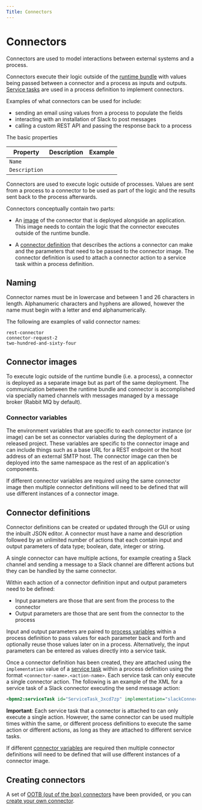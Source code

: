 ```yaml
---
Title: Connectors
---
```


# Connectors 
Connectors are used to model interactions between external systems and a process. 

Connectors execute their logic outside of the [runtime bundle](../../architecture/application.md#runtime-bundle) with values being passed between a connector and a process as inputs and outputs. [Service tasks](../processes/bpmn/service.md) are used in a process definition to implement connectors.

Examples of what connectors can be used for include:

* sending an email using values from a process to populate the fields 
* interacting with an installation of Slack to post messages
* calling a custom REST API and passing the response back to a process 

The basic properties 

| Property | Description | Example | 
| -------- | ----------- | ------- | 
| `Name` | | |
| `Description` | | | 



Connectors are used to execute logic outside of processes. Values are sent from a process to a connector to be used as part of the logic and the results sent back to the process afterwards.



Connectors conceptually contain two parts:

* An [image](#connector-images) of the connector that is deployed alongside an application. This image needs to contain the logic that the connector executes outside of the runtime bundle. 

* A [connector definition](#connector-definitions) that describes the actions a connector can make and the parameters that need to be passed to the connector image. The connector definition is used to attach a connector action to a service task within a process definition. 

## Naming  
Connector names must be in lowercase and between 1 and 26 characters in length. Alphanumeric characters and hyphens are allowed, however the name must begin with a letter and end alphanumerically. 

The following are examples of valid connector names: 

```
rest-connector
connector-request-2
two-hundred-and-sixty-four
```

## Connector images
To execute logic outside of the runtime bundle (i.e. a process), a connector is deployed as a separate image but as part of the same deployment. The communication between the runtime bundle and connector is accomplished via specially named channels with messages managed by a message broker (Rabbit MQ by default). 

### Connector variables
The environment variables that are specific to each connector instance (or image) can be set as connector variables during the deployment of a released project. These variables are specific to the connector image and can include things such as a base URL for a REST endpoint or the host address of an external SMTP host. The connector image can then be deployed into the same namespace as the rest of an application's components. 

If different connector variables are required using the same connector image then multiple connector definitions will need to be defined that will use different instances of a connector image.

## Connector definitions
Connector definitions can be created or updated through the GUI or using the inbuilt JSON editor. A connector must have a name and description followed by an unlimited number of actions that each contain input and output parameters of data type; boolean, date, integer or string. 

A single connector can have multiple actions, for example creating a Slack channel and sending a message to a Slack channel are different actions but they can be handled by the same connector.  

Within each action of a connector definition input and output parameters need to be defined:

*  Input parameters are those that are sent from the process to the connector
*  Output parameters are those that are sent from the connector to the process 

Input and output parameters are paired to [process variables](../../modeling/processes/variables.md) within a process definition to pass values for each parameter back and forth and optionally reuse those values later on in a process. Alternatively, the input parameters can be entered as values directly into a service task. 

Once a connector definition has been created, they are attached using the `implementation` value of a [service task](../../modeling/processes/bpmn/service.md) within a process definition using the format `<connector-name>.<action-name>`. Each service task can only execute a single connector action. The following is an example of the XML for a service task of a Slack connector executing the send message action: 

```xml
<bpmn2:serviceTask id="ServiceTask_3xcd7zp" implementation="slackConnector.SEND_MESSAGE" />
```

**Important**: Each service task that a connector is attached to can only execute a single action. However, the same connector can be used multiple times within the same, or different process definitions to execute the same action or different actions, as long as they are attached to different service tasks. 

If different [connector variables](#connector-variables) are required then multiple connector definitions will need to be defined that will use different instances of a connector image.

## Creating connectors
A set of [OOTB (out of the box) connectors](../connectors/ootb/README.md) have been provided, or you can [create your own connector](../connectors/create.md).
